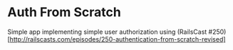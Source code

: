 Auth From Scratch
=====

Simple app implementing simple user authorization using (RailsCast #250)[http://railscasts.com/episodes/250-authentication-from-scratch-revised]
